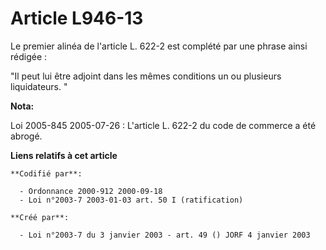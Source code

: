 # Article L946-13

Le premier alinéa de l'article L. 622-2 est complété par une phrase ainsi rédigée :

"Il peut lui être adjoint dans les mêmes conditions un ou plusieurs liquidateurs. "

**Nota:**

Loi 2005-845 2005-07-26 : L'article L. 622-2 du code de commerce a été abrogé.

**Liens relatifs à cet article**

	**Codifié par**:

	  - Ordonnance 2000-912 2000-09-18
	  - Loi n°2003-7 2003-01-03 art. 50 I (ratification)

	**Créé par**:

	  - Loi n°2003-7 du 3 janvier 2003 - art. 49 () JORF 4 janvier 2003

